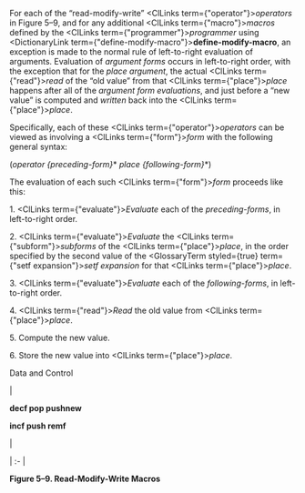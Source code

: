 



For each of the “read-modify-write” <ClLinks  term={"operator"}><i>operators</i></ClLinks> in Figure 5–9, and for any additional <ClLinks  term={"macro"}><i>macros</i></ClLinks> defined by the <ClLinks  term={"programmer"}><i>programmer</i></ClLinks> using <DictionaryLink  term={"define-modify-macro"}><b>define-modify-macro</b></DictionaryLink>, an exception is made to the normal rule of left-to-right evaluation of arguments. Evaluation of *argument forms* occurs in left-to-right order, with the exception that for the *place argument*, the actual <ClLinks  term={"read"}><i>read</i></ClLinks> of the “old value” from that <ClLinks  term={"place"}><i>place</i></ClLinks> happens after all of the *argument form evaluations*, and just before a “new value” is computed and *written* back into the <ClLinks  term={"place"}><i>place</i></ClLinks>. 



Specifically, each of these <ClLinks  term={"operator"}><i>operators</i></ClLinks> can be viewed as involving a <ClLinks  term={"form"}><i>form</i></ClLinks> with the following general syntax: 



(*operator \{preceding-form\}*\* *place \{following-form\}*\*) 



The evaluation of each such <ClLinks  term={"form"}><i>form</i></ClLinks> proceeds like this: 



1\. <ClLinks  term={"evaluate"}><i>Evaluate</i></ClLinks> each of the *preceding-forms*, in left-to-right order. 



2\. <ClLinks  term={"evaluate"}><i>Evaluate</i></ClLinks> the <ClLinks  term={"subform"}><i>subforms</i></ClLinks> of the <ClLinks  term={"place"}><i>place</i></ClLinks>, in the order specified by the second value of the <GlossaryTerm styled={true} term={"setf expansion"}><i>setf expansion</i></GlossaryTerm> for that <ClLinks  term={"place"}><i>place</i></ClLinks>. 



3\. <ClLinks  term={"evaluate"}><i>Evaluate</i></ClLinks> each of the *following-forms*, in left-to-right order. 



4\. <ClLinks  term={"read"}><i>Read</i></ClLinks> the old value from <ClLinks  term={"place"}><i>place</i></ClLinks>. 



5\. Compute the new value. 



6\. Store the new value into <ClLinks  term={"place"}><i>place</i></ClLinks>. 



Data and Control 











|<p>**decf pop pushnew** </p><p>**incf push remf**</p>|

| :- |





**Figure 5–9. Read-Modify-Write Macros** 















